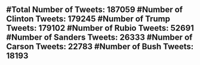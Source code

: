 #Total Number of Tweets: 187059 
#Number of Clinton Tweets: 179245
#Number of Trump Tweets: 179102
#Number of Rubio Tweets: 52691
#Number of Sanders Tweets: 26333
#Number of Carson Tweets: 22783
#Number of Bush Tweets: 18193
---
